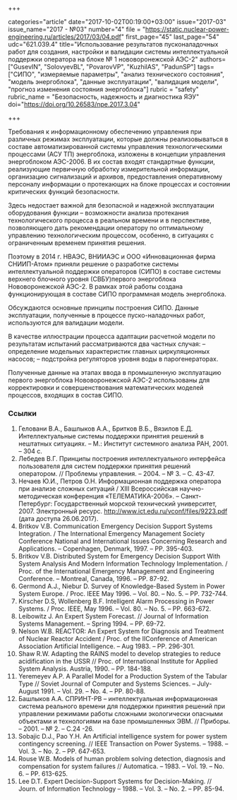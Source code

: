 +++

categories="article"
date="2017-10-02T00:19:00+03:00"
issue="2017-03"
issue_name="2017 - №03"
number="4"
file = "https://static.nuclear-power-engineering.ru/articles/2017/03/04.pdf"
first_page="45"
last_page="54"
udc="621.039.4"
title="Использование результатов пусконаладочных работ для создания, настройки и валидации системы интеллектуальной поддержки оператора на блоке № 1 нововоронежской АЭС-2"
authors=["GusevIN", "SolovyevBL", "PovarovVP", "KuzhilAS", "PadunSP"]
tags=["СИПО", "измеряемые параметры", "анализ технического состояния", "модель энергоблока", "данные эксплуатации", "валидация модели", "прогноз изменения состояния энергоблока"]
rubric = "safety"
rubric_name = "Безопасность, надежность и диагностика ЯЭУ"
doi="https://doi.org/10.26583/npe.2017.3.04"

+++

Требования к информационному обеспечению управления при различных режимах эксплуатации, которые должны реализовываться в составе автоматизированной системы управления технологическими процессами (АСУ ТП) энергоблока, изложены в концепции управления энергоблоком АЭС-2006. В их состав входят стандартные функции, реализующие первичную обработку измерительной информации, организацию сигнализаций и архивов, предоставления оперативному персоналу информации о протекающих на блоке процессах и состоянии критических функций безопасности.

Здесь недостает важной для безопасной и надежной эксплуатации оборудования функции – возможности анализа протекания технологического процесса в реальном времени и в перспективе, позволяющего дать рекомендации оператору по оптимальному управлению технологическим процессом, особенно, в ситуациях с ограниченным временем принятия решения.

Поэтому в 2014 г. НВАЭС, ВНИИАЭС и ООО «Инновационная фирма СНИИП-Атом» приняли решение о разработке системы интеллектуальной поддержки операторов (СИПО) в составе системы верхнего блочного уровня (СВБУ)первого энергоблока Нововоронежской АЭС-2. В рамках этой работы создана функционирующая в составе СИПО программная модель энергоблока.

Обсуждаются основные принципы построения СИПО. Данные эксплуатации, полученные в процессе пуско-наладочных работ, используются для валидации модели.

В качестве иллюстрации процесса адаптации расчетной модели по результатам испытаний рассматриваются два частных случая:
– определение модельных характеристик главных циркуляционных насосов;
– подстройка регуляторов уровня воды в парогенераторах.

Полученные данные на этапах ввода в промышленную эксплуатацию первого энергоблока Нововоронежской АЭС-2 использованы для корректировки и совершенствования математических моделей процессов, входящих в состав СИПО.

### Ссылки

1. Геловани В.А., Башлыков А.А., Бритков В.Б., Вязилов Е.Д. Интеллектуальные системы поддержки принятия решений в нештатных ситуациях. – М.: Институт системного анализа РАН, 2001. – 304 с.
2. Лебедев В.Г. Принципы построения интеллектуального интерфейса пользователя для систем поддержки принятия решений оператором. // Проблемы управления. – 2004. – № 3. – С. 43-47.
3. Нечаев Ю.И., Петров О.Н. Информационная поддержка оператора при анализе сложных ситуаций / XIII Всероссийская научно-методическая конференция «ТЕЛЕМАТИКА-2006». – Санкт-Петербург: Государственный морской технический университет, 2007. Электронный ресурс. http://www.ict.edu.ru/vconf/files/9223.pdf (дата доступа 26.06.2017).
4. Britkov V.B. Communication Emergency Decision Support Systems Integration. / The International Emergency Management Society Conference National and International Issues Concerning Research and Applications. – Copenhagen, Denmark, 1997. – PP. 395-403.
5. Britkov V.B. Distributed System for Emergency Decision Support With System Analysis And Modern Information Technology Implementation. / Proc. of the International Emergency Management and Engineering Conference. – Montreal, Canada, 1996. – PP. 87-92.
6. Germond A.J., Niebur D. Survey of Knowledge-Based System in Power System Europe. / Proc. IEEE May 1996. – Vol. 80. – No. 5. – PP. 732-744.
7. Kirscher D.S, Wollenberg B.F. Intelligent Alarm Processing in Power Systems. / Proc. IEEE, May 1996. – Vol. 80. – No. 5. – PP. 663-672.
8. Leibowitz J. An Expert System Forecast. // Journal of Information Systems Management. – Spring 1994. – PP. 69-72.
9. Nelson W.B. REACTOR: An Expert System for Diagnosis and Treatment of Nuclear Reactor Accident / Proc. of the IIConference of American Association Artificial Intelligence. – Aug 1983. – PP. 296-301.
10. Shaw R.W. Adapting the RAINS model to develop strategies to reduce acidification in the USSR // Proc. of International Institute for Applied System Analysis. Austria, 1990. – PP. 184-188.
11. Yeremeyev A.P. A Parallel Model for a Production System of the Tabular Type // Soviet Journal of Computer and Systems Sciences. – July-August 1991. – Vol. 29. – No. 4. – PP. 80-88.
12. Башлыков А.А. СПРИНТ-РВ – интеллектуальная информационная система реального времени для поддержки принятия решений при управлении режимами работы сложными экологически опасными объектами и технологиями на базе промышленных ЭВМ. // Приборы. – 2001. – № 2. – С.24 -26.
13. Sobajic D.J., Pao Y.H. An Artificial intelligence system for power system contingency screening. // IEEE Transaction on Power Systems. – 1988. – Vol. 3. – No. 2. – PP. 647-653.
14. Rouse W.B. Models of human problem solving detection, diagnosis and compensation for system failures // Automatica. – 1983. – Vol. 19. – No. 6. – PP. 613-625.
15. Lee D.T. Expert Decision-Support Systems for Decision-Making. // Journ. of Information Technology – 1988. – Vol. 3. – No. 2. – PP. 85-94.